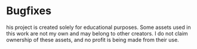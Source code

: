 # Bugfixes
his project is created solely for educational purposes. Some assets used in this work are not my own and may belong to other creators. 
I do not claim ownership of these assets, and no profit is being made from their use.
